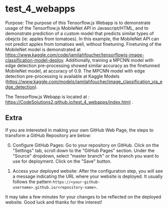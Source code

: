 # test_4_webapps

Purpose: The purpose of this Tensorflow.js Webapp is to demonstrate usage of the Tensorflow.js MobileNet API in Javascript/HTML, and to demonstrate prediction of a custom model that predicts similar types of obejcts (ie: apples from tomatoes). In this example, the MobileNet API can not predict apples from tomatoes well, without finetuning. Finetuning of the MobileNet model is demonstrated at https://www.kaggle.com/code/jamilahfoucher/tensorflowjs-image-classification-model-deploy. Additionally, training a MPCNN model with edge detection pre-processing showed similar accuracy as the finetunned MobileNet model, at accuracy of 0.9. The MPCNN model with edge detection pre-processing is available at Kaggle Models (https://www.kaggle.com/models/jamilahfoucher/image_classification_via_edge_detection).

The Tensorflow.js Webapp is located at : https://CodeSolutions2.github.io/test_4_webapps/index.html .


## Extra

If you are interested in making your own GitHub Web Page, the steps to transform a GitHub Repository are below:

0. Configure GitHub Pages: Go to your repository on GitHub. Click on the "Settings" tab, scroll down to the "GitHub Pages" section. Under the "Source" dropdown, select "master branch" or the branch you want to use for deployment. Click on the "Save" button.

1. Access your deployed website: After the configuration step, you will see a message indicating the URL where your website is deployed. It usually follows the pattern `https://<your-github-username>.github.io/<repository-name>`.
  
It may take a few minutes for your changes to be reflected on the deployed website. Good luck and thanks for the interest!
